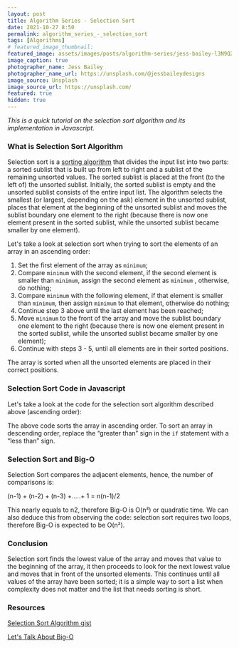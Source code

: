 ```yaml
---
layout: post
title: Algorithm Series - Selection Sort
date: 2021-10-27 8:50
permalink: algorithm_series_-_selection_sort
tags: [Algorithms]
# featured_image_thumbnail:
featured_image: assets/images/posts/algorithm-series/jess-bailey-l3N9Q27zULw-unsplash.jpg
image_caption: true
photographer_name: Jess Bailey
photographer_name_url: https://unsplash.com/@jessbaileydesigns
image_source: Unsplash
image_source_url: https://unsplash.com/
featured: true
hidden: true
---
```


_This is a quick tutorial on the selection sort algorithm and its implementation in Javascript._

### What is Selection Sort Algorithm

Selection sort is a [sorting algorithm](<[https://en.wikipedia.org/wiki/Sorting_algorithm](https://en.wikipedia.org/wiki/Sorting_algorithm)>) that divides the input list into two parts: a sorted sublist that is built up from left to right and a sublist of the remaining unsorted values. The sorted sublist is placed at the front (to the left of) the unsorted sublist. Initially, the sorted sublist is empty and the unsorted sublist consists of the entire input list. The algorithm selects the smallest (or largest, depending on the ask) element in the unsorted sublist, places that element at the beginning of the unsorted sublist and moves the sublist boundary one element to the right (because there is now one element present in the sorted sublist, while the unsorted sublist became smaller by one element).

Let's take a look at selection sort when trying to sort the elements of an array in an ascending order:

1. Set the first element of the array as `minimum`;
2. Compare `minimum` with the second element, if the second element is smaller than `minimum`, assign the second element as `minimum` , otherwise, do nothing;
3. Compare `minimum` with the following element, if that element is smaller than `minimum`, then assign `minimum` to that element, otherwise do nothing;
4. Continue step 3 above until the last element has been reached;
5. Move `minimum` to the front of the array and move the sublist boundary one element to the right (because there is now one element present in the sorted sublist, while the unsorted sublist became smaller by one element);
6. Continue with steps 3 - 5, until all elements are in their sorted positions.

The array is sorted when all the unsorted elements are placed in their correct positions.

### Selection Sort Code in Javascript

Let's take a look at the code for the selection sort algorithm described above (ascending order):

<script src="https://gist.github.com/tcelovsky/4c7b1b5a852adacf13ba7a3604000f79.js"></script>

The above code sorts the array in ascending order. To sort an array in descending order, replace the “greater than” sign in the `if` statement with a “less than” sign.

### Selection Sort and Big-O

Selection Sort compares the adjacent elements, hence, the number of comparisons is:

(n-1) + (n-2) + (n-3) +.....+ 1 = n(n-1)/2

This nearly equals to n2, therefore Big-O is O(n²) or quadratic time. We can also deduce this from observing the code: selection sort requires two loops, therefore Big-O is expected to be O(n²).

### Conclusion

Selection sort finds the lowest value of the array and moves that value to the beginning of the array, it then proceeds to look for the next lowest value and moves that in front of the unsorted elements. This continues until all values of the array have been sorted; it is a simple way to sort a list when complexity does not matter and the list that needs sorting is short.

### Resources 

[Selection Sort Algorithm gist](https://gist.github.com/tcelovsky/4c7b1b5a852adacf13ba7a3604000f79)

[Let's Talk About Big-O](http://tatyanacelovsky.com/let's_talk_about_big_o)
